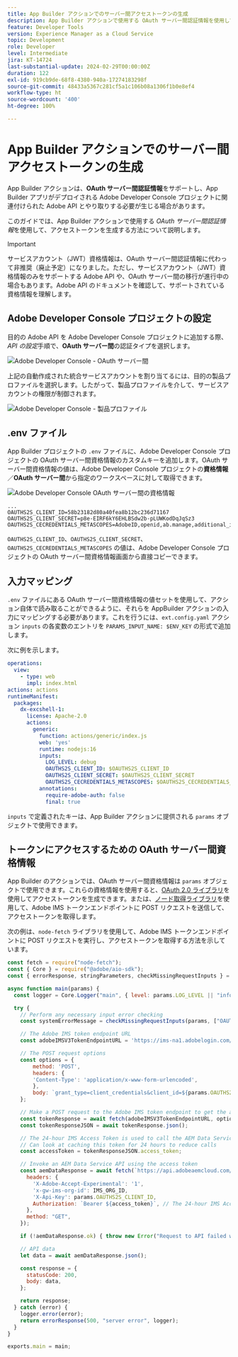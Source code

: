 ```yaml
---
title: App Builder アクションでのサーバー間アクセストークンの生成
description: App Builder アクションで使用する OAuth サーバー間認証情報を使用して、アクセストークンを生成する方法について説明します。
feature: Developer Tools
version: Experience Manager as a Cloud Service
topic: Development
role: Developer
level: Intermediate
jira: KT-14724
last-substantial-update: 2024-02-29T00:00:00Z
duration: 122
exl-id: 919cb9de-68f8-4380-940a-17274183298f
source-git-commit: 48433a5367c281cf5a1c106b08a1306f1b0e8ef4
workflow-type: ht
source-wordcount: '400'
ht-degree: 100%

---
```


# App Builder アクションでのサーバー間アクセストークンの生成

App Builder アクションは、**OAuth サーバー間認証情報**&#x200B;をサポートし、App Builder アプリがデプロイされる Adobe Developer Console プロジェクトに関連付けられた Adobe API とやり取りする必要が生じる場合があります。

このガイドでは、App Builder アクションで使用する _OAuth サーバー間認証情報_&#x200B;を使用して、アクセストークンを生成する方法について説明します。

>[!IMPORTANT]
>
> サービスアカウント（JWT）資格情報は、OAuth サーバー間認証情報に代わって非推奨（廃止予定）になりました。ただし、サービスアカウント（JWT）資格情報のみをサポートする Adobe API や、OAuth サーバー間の移行が進行中の場合もあります。Adobe API のドキュメントを確認して、サポートされている資格情報を理解します。

## Adobe Developer Console プロジェクトの設定

目的の Adobe API を Adobe Developer Console プロジェクトに追加する際、_API の設定_&#x200B;手順で、**OAuth サーバー間**&#x200B;の認証タイプを選択します。

![Adobe Developer Console - OAuth サーバー間](./assets/s2s-auth/oauth-server-to-server.png)

上記の自動作成された統合サービスアカウントを割り当てるには、目的の製品プロファイルを選択します。したがって、製品プロファイルを介して、サービスアカウントの権限が制御されます。

![Adobe Developer Console - 製品プロファイル](./assets/s2s-auth/select-product-profile.png)

## .env ファイル

App Builder プロジェクトの `.env` ファイルに、Adobe Developer Console プロジェクトの OAuth サーバー間資格情報のカスタムキーを追加します。OAuth サーバー間資格情報の値は、Adobe Developer Console プロジェクトの&#x200B;__資格情報__／__OAuth サーバー間__&#x200B;から指定のワークスペースに対して取得できます。

![Adobe Developer Console OAuth サーバー間の資格情報](./assets/s2s-auth/oauth-server-to-server-credentials.png)

```
...
OAUTHS2S_CLIENT_ID=58b23182d80a40fea8b12bc236d71167
OAUTHS2S_CLIENT_SECRET=p8e-EIRF6kY6EHLBSdw2b-pLUWKodDqJqSz3
OAUTHS2S_CECREDENTIALS_METASCOPES=AdobeID,openid,ab.manage,additional_info.projectedProductContext,read_organizations,read_profile,account_cluster.read
```

`OAUTHS2S_CLIENT_ID`、`OAUTHS2S_CLIENT_SECRET`、`OAUTHS2S_CECREDENTIALS_METASCOPES` の値は、Adobe Developer Console プロジェクトの OAuth サーバー間資格情報画面から直接コピーできます。

## 入力マッピング

`.env` ファイルにある OAuth サーバー間資格情報の値セットを使用して、アクション自体で読み取ることができるように、それらを AppBuilder アクションの入力にマッピングする必要があります。これを行うには、`ext.config.yaml` アクション `inputs` の各変数のエントリを `PARAMS_INPUT_NAME: $ENV_KEY` の形式で追加します。

次に例を示します。

```yaml
operations:
  view:
    - type: web
      impl: index.html
actions: actions
runtimeManifest:
  packages:
    dx-excshell-1:
      license: Apache-2.0
      actions:
        generic:
          function: actions/generic/index.js
          web: 'yes'
          runtime: nodejs:16
          inputs:
            LOG_LEVEL: debug
            OAUTHS2S_CLIENT_ID: $OAUTHS2S_CLIENT_ID
            OAUTHS2S_CLIENT_SECRET: $OAUTHS2S_CLIENT_SECRET
            OAUTHS2S_CECREDENTIALS_METASCOPES: $OAUTHS2S_CECREDENTIALS_METASCOPES
          annotations:
            require-adobe-auth: false
            final: true
```

`inputs` で定義されたキーは、App Builder アクションに提供される `params` オブジェクトで使用できます。

## トークンにアクセスするための OAuth サーバー間資格情報

App Builder のアクションでは、OAuth サーバー間資格情報は `params` オブジェクトで使用できます。これらの資格情報を使用すると、[OAuth 2.0 ライブラリ](https://oauth.net/code/)を使用してアクセストークンを生成できます。または、[ノード取得ライブラリ](https://www.npmjs.com/package/node-fetch)を使用して、Adobe IMS トークンエンドポイントに POST リクエストを送信して、アクセストークンを取得します。

次の例は、`node-fetch` ライブラリを使用して、Adobe IMS トークンエンドポイントに POST リクエストを実行し、アクセストークンを取得する方法を示しています。

```javascript
const fetch = require("node-fetch");
const { Core } = require("@adobe/aio-sdk");
const { errorResponse, stringParameters, checkMissingRequestInputs } = require("../utils");

async function main(params) {
  const logger = Core.Logger("main", { level: params.LOG_LEVEL || "info" });

  try {
    // Perform any necessary input error checking
    const systemErrorMessage = checkMissingRequestInputs(params, ["OAUTHS2S_CLIENT_ID", "OAUTHS2S_CLIENT_SECRET", "OAUTHS2S_CECREDENTIALS_METASCOPES"], []);

    // The Adobe IMS token endpoint URL
    const adobeIMSV3TokenEndpointURL = 'https://ims-na1.adobelogin.com/ims/token/v3';

    // The POST request options
    const options = {
        method: 'POST',
        headers: {
        'Content-Type': 'application/x-www-form-urlencoded',
        },
        body: `grant_type=client_credentials&client_id=${params.OAUTHS2S_CLIENT_ID}&client_secret=${params.OAUTHS2S_CLIENT_SECRET}&scope=${params.OAUTHS2S_CECREDENTIALS_METASCOPES}`,
    };

    // Make a POST request to the Adobe IMS token endpoint to get the access token
    const tokenResponse = await fetch(adobeIMSV3TokenEndpointURL, options);
    const tokenResponseJSON = await tokenResponse.json();

    // The 24-hour IMS Access Token is used to call the AEM Data Service API
    // Can look at caching this token for 24 hours to reduce calls
    const accessToken = tokenResponseJSON.access_token;

    // Invoke an AEM Data Service API using the access token
    const aemDataResponse = await fetch(`https://api.adobeaemcloud.com/adobe/stats/statistics/contentRequestsQuota?imsOrgId=${IMS_ORG_ID}&current=true`, {
      headers: {
        'X-Adobe-Accept-Experimental': '1',
        'x-gw-ims-org-id': IMS_ORG_ID,
        'X-Api-Key': params.OAUTHS2S_CLIENT_ID,
        Authorization: `Bearer ${access_token}`, // The 24-hour IMS Access Token
      },
      method: "GET",
    });

    if (!aemDataResponse.ok) { throw new Error("Request to API failed with status code " + aemDataResponse.status);}

    // API data
    let data = await aemDataResponse.json();

    const response = {
      statusCode: 200,
      body: data,
    };

    return response;
  } catch (error) {
    logger.error(error);
    return errorResponse(500, "server error", logger);
  }
}

exports.main = main;
```
